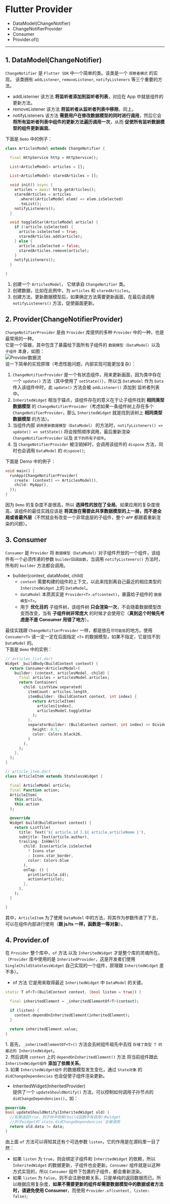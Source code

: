 # Flutter Provider

- DataModel(ChangeNotifier)
- ChangeNotifierProvider
- Consumer
- Provider.of()
---

## 1. DataModel(ChangeNotifier)  
`ChangeNotifier` 是 `Flutter SDK` 中一个简单的类。该类是一个 `观察者模式` 的实现。
该类拥有 `addListener`, `removeListener`, `notifyListeners` 等三个重要的方法。  

- addListerner
  该方法 **将监听者添加到监听者列表**，对应在 App 中就是组件的更新方法。
- removeListener
  该方法 **将监听者从监听者列表中移除**，同上。
- notifyListeners
  该方法 **需要用户在修改数据模型的同时进行调用**，然后它会 **将所有监听者列表中组件的更新方法遍历调用一次**，从而 **促使所有监听数据模型的组件更新画面**。

下面是 `Demo` 中的例子：
```dart
class ArticlesModel extends ChangeNotifier {

  final HttpService http = HttpService();

  List<ArticleModel> articles = [];

  List<ArticleModel> staredArticles = [];

  void init() async {
    articles = await http.getArticles();
    staredArticles = articles
      .where((ArticleModel elem) => elem.isSelected)
      .toList();
    notifyListeners();
  }

  void toggleStar(ArticleModel article) {
    if (!article.isSelected) {
      article.isSelected = true;
      staredArticles.add(article);
    } else {
      article.isSelected = false;
      staredArticles.remove(article);
    }
    notifyListeners();
  }

}
```
1. 创建一个 `ArticlesModel`， 它继承自 `ChangeNotifier` 类。
2. 创建数据，比如在此例中，为 `articles` 和 `staredArticles`。
3. 创建方法，更新数据模型后，如果确定方法需要更新画面，在最后请调用 `notifyListeners()` 方法，促使画面更新。  


## 2. Provider(ChangeNotifierProvider)
`ChangeNotifierProvider` 是由 `Provider` 库提供的多种 `Provider` 中的一种，也是最常用的一种。  
它是一个容器，其中包含了暴露给下面所有子组件的 `数据模型（DataModel）`以及 `子组件` 本身，如图：  
![Provider数据流](./docs/imgs/Provider.png)  
说一下简单的实现原理（考虑性能问题，内部实现可能更加复杂）：  
1. `ChangeNotifierProvider` 是一个有状态组件，用来更新画面，因为类中存在一个 `update()` 方法（其中使用了 `setState()`），所以当 `DataModel` 作为 `Data` 传入该组件中时，此 `update()` 方法会被 `addListener()` 添加到 监听者列表中。
2. `InheritedWidget` 相当于锚点，该组件存在的意义在于让子组件找到 **相同类型数据模型** 的 `ChangeNotifierProvider`（考虑如果一条组件树上存在多个 `ChangeNotifierProvider`，那么 `InheritedWidget` 就是找到该树上 **相同类型数据模型** 的方法）。
3. 当组件内部 `调用更新数据模型（DataModel）` 的方法时，`notifyListeners() => update() => setState()` 将会按照顺序调用，最后重新渲染 `ChangeNotifierProvider` 以及 `其下的所有子组件`。
4. 当 `ChangeNotifierProvider` 被注销掉时，会调用该组件的 `dispose` 方法，同时也会调用 `DataModel` 的 `dispose()`;

下面是 Demo 中的例子：  
```dart
void main() {
  runApp(ChangeNotifierProvider(
    create: (context) => ArticlesModel(),
    child: MyApp(),
  ));
}
```

因为 `Demo` 的复杂度不是很高，所以 **选择性的放在了全局**。如果应用的复杂度很高，该组件的最佳实践应该是 **将其放在需要此共享数据模型的上一层，而不是全局或者最外层**（不然就会有改变一个非常底层的子组件，整个 `APP` 都跟着重新渲染的问题）。  

## 3. Consumer  
`Consumer` 是 `Provider` 将 `数据模型（DataModel）`对子组件开放的一个组件，该组件有一个必须传递的参数 `builder回调函数`，当调用 `notifyListeners()` 方法时，所有的 `builder` 方法都会调用。  
- builder(context, dataModel, child)
  * `context` 需要构建的组件的上下文，以此来找到离自己最近的相应类型的 `InheritedWidget` 上的 `DataModel`。
  * `dataModel` 本质其实是 `Provider<T>.of(context)`，暴露给子组件的 `数据模型<T>`。
  * 用于 **优化目的** 子组件树，该组件树 **只会渲染一次**，不会随着数据模型改变而改变，当有 **子组件树非常庞大** 的时候才会使用它（**真到这个时候先考虑是不是 Consumer 用错了地方**）。  

最佳实践跟 `ChangeNotifierProvider` 一样，都是放在`尽可能低`的地方。使用 `Consumer<T>` 请一定一定在后面指定 `<T>` 的数据模型，如果不指定，它是找不到 `DataModel` 的。  
下面是 `Demo` 中的实例：  
```dart
// articles_list.dart
Widget _buildBody(BuildContext context) {
  return Consumer<ArticlesModel>(
    builder: (context, articlesModel, child) {
      final articles = articlesModel.articles;
      return Container(
        child: ListView.separated(
          itemCount: articles.length,
          itemBuilder: (BuildContext context, int index) {
            return ArticleItem(
              articles[index],
              articlesModel.toggleStar
            );
          },
          separatorBuilder: (BuildContext context, int index) => Divider(
            height: 0.5,
            color: Colors.black26,
          )
        ),
      );
    },
  );
}

// article_item.dart
class ArticleItem extends StatelessWidget {

  final ArticleModel article;
  final Function action;
  ArticleItem(
    this.article,
    this.action
  );

  @override
  Widget build(BuildContext context) {
    return ListTile(
      title: Text('${ article.id }.${ article.articleName }'),
      subtitle: Text(article.author),
      trailing: InkWell(
        child: Icon(article.isSelected
          ? Icons.star
          : Icons.star_border,
          color: Colors.blue
        ),
        onTap: () {
          print(article.id);
          action(article);
        },
      ),
    );
  }

}
```

其中，`ArticleItem` 为了使用 `DataModel` 中的方法，将其作为参数传递了下去，可以在组件内部进行使用（**跟 js/ts 一样，函数是一等对象**）。  

## 4. Provider.of  
在 `Provider` 整个库中，`of` 方法 以及 `InheritedWidget` 才是整个库的灵魂所在。  
（`Provider` 库中使用的是 `InheritedProvider`，这是开发者们使用 `SingleChildStatelessWidget` 自己实现的一个组件，原理跟 `InheritedWidget` 差不多）。
- of 方法
  它是用来取得最近 `InheritedWidget` 中 `DataModel` 的关键。  
```dart
static T of<T>(BuildContext context, {bool listen = true}) {

  final inheritedElement = _inheritedElementOf<T>(context);

  if (listen) {
    context.dependOnInheritedElement(inheritedElement);
  }

  return inheritedElement.value;
}
```
1\. 首先，`_inheritedElementOf<T>()` 方法会去树组件祖先中去找 `存储了类型 T 的最近的 InheritedWidget`。  
2\. 然后调用 `context` 上的 `dependOnInheritedElement()` 方法 将当前组件跟此 `InheritedWidget组件` **添加了依赖关系**。  
3\. 如果 `InheritedWidget组件` 的数据模型发生变化，通过 `State对象` 的 `didChangeDependencies` 也会促使子组件渲染更新。  

- InheritedWidget(InheritedProvider)  
  提供了一个 `updateShouldNotify()` 方法，可以控制如何调用子孙节点的 `didChangeDependencies()`，如：
```dart
@override
bool updateShouldNotify(InheritedWidget old) {
  //如果返回true，则子树中依赖(build函数中有调用)本widget
  //的子widget的`state.didChangeDependencies`会被调用
  return old.data != data;
}
```

由上面 `of` 方法可以得知其还有个可选参数 `listen`，它的作用是在源码里一目了然：  
- 如果 `listen` 为 `true`，则会绑定子组件和 `InheritedWidget` 的依赖，所以 `InheritedWidget` 的数据更新，子组件也会更新。`Consumer` 组件就是以这种方式实现的，所以 `Consumer` 组件下包裹的子组件，都会重新渲染。
- 如果 `listen` 为 `false`，则不会注册依赖关系，只是单纯的返回数据而已。所以根据应用复杂度，**如果不需要更新的组件却需要数据模型中的数据或者方法时，请避免使用 Consumer**，而使用 `Provider.of(context, listen: false)`;




